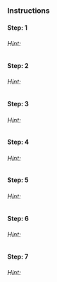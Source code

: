 
### Instructions


#### Step: 1


###### Hint:


#### Step: 2


###### Hint:


#### Step: 3


###### Hint:


#### Step: 4


###### Hint:


#### Step: 5


###### Hint:


#### Step: 6


###### Hint:


#### Step: 7


###### Hint:

